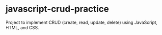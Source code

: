 # javascript-crud-practice
Project to implement CRUD (create, read, update, delete) using JavaScript, HTML, and CSS.
